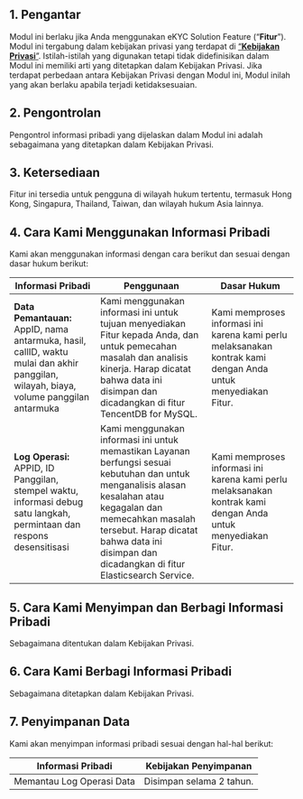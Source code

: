
## 1\. Pengantar

Modul ini berlaku jika Anda menggunakan eKYC Solution Feature (“**Fitur**”). Modul ini tergabung dalam kebijakan privasi yang terdapat di [“**Kebijakan Privasi**”](https://intl.cloud.tencent.com/document/product/301/17345 ). Istilah-istilah yang digunakan tetapi tidak didefinisikan dalam Modul ini memiliki arti yang ditetapkan dalam Kebijakan Privasi. Jika terdapat perbedaan antara Kebijakan Privasi dengan Modul ini, Modul inilah yang akan berlaku apabila terjadi ketidaksesuaian.

## 2\. Pengontrolan

Pengontrol informasi pribadi yang dijelaskan dalam Modul ini adalah sebagaimana yang ditetapkan dalam Kebijakan Privasi.

## 3\. Ketersediaan

Fitur ini tersedia untuk pengguna di wilayah hukum tertentu, termasuk Hong Kong, Singapura, Thailand, Taiwan, dan wilayah hukum Asia lainnya.

## 4\. Cara Kami Menggunakan Informasi Pribadi

Kami akan menggunakan informasi dengan cara berikut dan sesuai dengan dasar hukum berikut:

| **Informasi Pribadi**                                     | **Penggunaan**                                                      | **Dasar Hukum**                                              |
| ------------------------------------------------------------ | ------------------------------------------------------------ | ------------------------------------------------------------ |
| **Data Pemantauan:** AppID, nama antarmuka, hasil, callID, waktu mulai dan akhir panggilan, wilayah, biaya, volume panggilan antarmuka | Kami menggunakan informasi ini untuk tujuan menyediakan Fitur kepada Anda, dan untuk pemecahan masalah dan analisis kinerja. Harap dicatat bahwa data ini disimpan dan dicadangkan di fitur TencentDB for MySQL. | Kami memproses informasi ini karena kami perlu melaksanakan kontrak kami dengan Anda untuk menyediakan Fitur. |
| **Log Operasi:** APPID, ID Panggilan, stempel waktu, informasi debug satu langkah, permintaan dan respons desensitisasi | Kami menggunakan informasi ini untuk memastikan Layanan berfungsi sesuai kebutuhan dan untuk menganalisis alasan kesalahan atau kegagalan dan memecahkan masalah tersebut. Harap dicatat bahwa data ini disimpan dan dicadangkan di fitur Elasticsearch Service. | Kami memproses informasi ini karena kami perlu melaksanakan kontrak kami dengan Anda untuk menyediakan Fitur. |



## 5\. Cara Kami Menyimpan dan Berbagi Informasi Pribadi

Sebagaimana ditentukan dalam Kebijakan Privasi.

## 6\. Cara Kami Berbagi Informasi Pribadi

Sebagaimana ditetapkan dalam Kebijakan Privasi.

## 7\. Penyimpanan Data

Kami akan menyimpan informasi pribadi sesuai dengan hal-hal berikut:

| **Informasi Pribadi**     | **Kebijakan Penyimpanan** |
| ---------------------------- | -------------------- |
| Memantau Log Operasi Data | Disimpan selama 2 tahun.  |

 